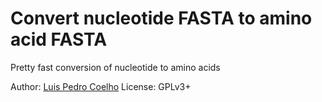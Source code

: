 # Convert nucleotide FASTA to amino acid FASTA

Pretty fast conversion of nucleotide to amino acids

Author: [Luis Pedro Coelho](http://luispedro.org)
License: GPLv3+

